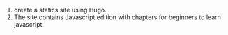 1. create a statics site using Hugo.
2. The site contains Javascript edition with chapters for beginners to learn javascript.